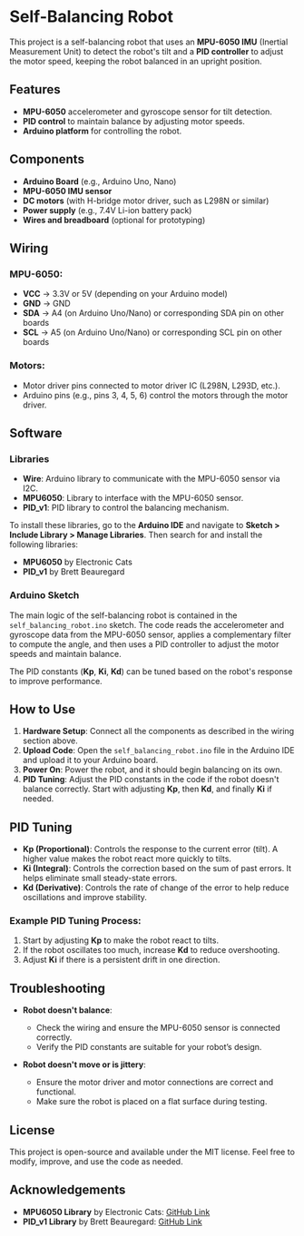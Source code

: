 # Self-Balancing Robot

This project is a self-balancing robot that uses an **MPU-6050 IMU** (Inertial Measurement Unit) to detect the robot's tilt and a **PID controller** to adjust the motor speed, keeping the robot balanced in an upright position.

## Features

- **MPU-6050** accelerometer and gyroscope sensor for tilt detection.
- **PID control** to maintain balance by adjusting motor speeds.
- **Arduino platform** for controlling the robot.

## Components

- **Arduino Board** (e.g., Arduino Uno, Nano)
- **MPU-6050 IMU sensor**
- **DC motors** (with H-bridge motor driver, such as L298N or similar)
- **Power supply** (e.g., 7.4V Li-ion battery pack)
- **Wires and breadboard** (optional for prototyping)

## Wiring

### MPU-6050:

- **VCC** -> 3.3V or 5V (depending on your Arduino model)
- **GND** -> GND
- **SDA** -> A4 (on Arduino Uno/Nano) or corresponding SDA pin on other boards
- **SCL** -> A5 (on Arduino Uno/Nano) or corresponding SCL pin on other boards

### Motors:

- Motor driver pins connected to motor driver IC (L298N, L293D, etc.).
- Arduino pins (e.g., pins 3, 4, 5, 6) control the motors through the motor driver.

## Software

### Libraries

- **Wire**: Arduino library to communicate with the MPU-6050 sensor via I2C.
- **MPU6050**: Library to interface with the MPU-6050 sensor.
- **PID_v1**: PID library to control the balancing mechanism.

To install these libraries, go to the **Arduino IDE** and navigate to **Sketch > Include Library > Manage Libraries**. Then search for and install the following libraries:

- **MPU6050** by Electronic Cats
- **PID_v1** by Brett Beauregard

### Arduino Sketch

The main logic of the self-balancing robot is contained in the `self_balancing_robot.ino` sketch. The code reads the accelerometer and gyroscope data from the MPU-6050 sensor, applies a complementary filter to compute the angle, and then uses a PID controller to adjust the motor speeds and maintain balance.

The PID constants (**Kp**, **Ki**, **Kd**) can be tuned based on the robot's response to improve performance.

## How to Use

1. **Hardware Setup**: Connect all the components as described in the wiring section above.
2. **Upload Code**: Open the `self_balancing_robot.ino` file in the Arduino IDE and upload it to your Arduino board.
3. **Power On**: Power the robot, and it should begin balancing on its own.
4. **PID Tuning**: Adjust the PID constants in the code if the robot doesn't balance correctly. Start with adjusting **Kp**, then **Kd**, and finally **Ki** if needed.

## PID Tuning

- **Kp (Proportional)**: Controls the response to the current error (tilt). A higher value makes the robot react more quickly to tilts.
- **Ki (Integral)**: Controls the correction based on the sum of past errors. It helps eliminate small steady-state errors.
- **Kd (Derivative)**: Controls the rate of change of the error to help reduce oscillations and improve stability.

### Example PID Tuning Process:

1. Start by adjusting **Kp** to make the robot react to tilts.
2. If the robot oscillates too much, increase **Kd** to reduce overshooting.
3. Adjust **Ki** if there is a persistent drift in one direction.

## Troubleshooting

- **Robot doesn't balance**:
  - Check the wiring and ensure the MPU-6050 sensor is connected correctly.
  - Verify the PID constants are suitable for your robot’s design.
  
- **Robot doesn't move or is jittery**:
  - Ensure the motor driver and motor connections are correct and functional.
  - Make sure the robot is placed on a flat surface during testing.

## License

This project is open-source and available under the MIT license. Feel free to modify, improve, and use the code as needed.

## Acknowledgements

- **MPU6050 Library** by Electronic Cats: [GitHub Link](https://github.com/jrowberg/i2cdevlib)
- **PID_v1 Library** by Brett Beauregard: [GitHub Link](https://github.com/br3ttb/Arduino-PID-Library)
